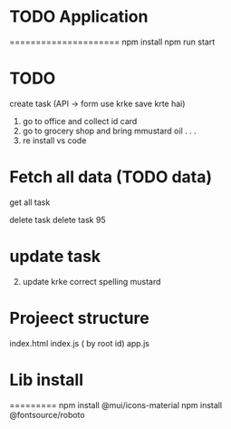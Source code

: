 # TODO Application
=====================
npm install
npm run start

TODO
=======

create task (API  -> form use krke save krte hai)
1) go to office and collect id card
2) go to grocery shop and bring mmustard oil
.
.
.
 100) re install vs code


Fetch all data (TODO data)
=============================
get all task


delete task
 delete task 95

update task
===========
2) update krke  correct spelling mustard


Projeect structure
================
index.html
  index.js ( by root id)
     app.js

# Lib install
=========
npm install @mui/icons-material
npm install @fontsource/roboto  